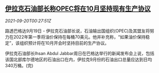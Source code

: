 <!--1632097863000-->
[伊拉克石油部长称OPEC将在10月坚持现有生产协议](https://cn.reuters.com/article/iraq-oilmin-0919-sun-idCNKBS2GG00C)
------

<div><i>2021-09-20T00:27:51Z</i></div><p>路透巴格达9月19日 - 伊拉克石油部长说，石油输出国组织(OPEC)及其盟友将努力在2022年第一季将油价保持在每桶70美元。他并补充称，“如果油价保持稳定”，该组织预计将在10月开会时坚持目前的生产协议。</p><p>伊拉克石油部长Ihsan Abdul Jabbar周日在巴格达举行的新闻发布会上说，包括该国北部库尔德地区的石油出口在内，伊拉克9月份的石油出口总量应达到日均340万桶。(完)</p>

